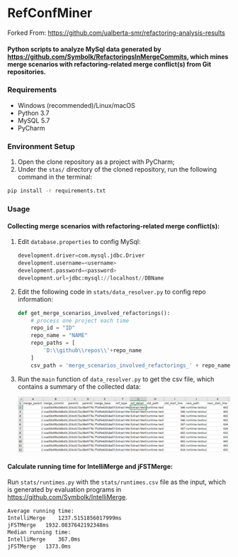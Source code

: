 # RefConfMiner

Forked From: https://github.com/ualberta-smr/refactoring-analysis-results

#### Python scripts to analyze MySql data generated by https://github.com/Symbolk/RefactoringsInMergeCommits, which mines merge scenarios with refactoring-related merge conflict(s) from Git repositories.

### Requirements

- Windows (recommended)/Linux/macOS
- Python 3.7
- MySQL 5.7
- PyCharm

### Environment Setup

1. Open the clone repository as a project with PyCharm;
2. Under the `stas/` directory of the cloned repository, run the following command in the terminal:

```bash
pip install -r requirements.txt 
```

### Usage

#### Collecting merge scenarios with refactoring-related merge conflict(s):

1. Edit `database.properties` to config MySql:

   ```python
   development.driver=com.mysql.jdbc.Driver
   development.username=<username>
   development.password=<password>
   development.url=jdbc:mysql://localhost//DBName
   ```

2. Edit the following code in `stats/data_resolver.py` to config repo information:

   ```python
   def get_merge_scenarios_involved_refactorings():
       # process one project each time
       repo_id = "ID"
       repo_name = "NAME"
       repo_paths = [
           'D:\\github\\repos\\'+repo_name
       ]
       csv_path = 'merge_scenarios_involved_refactorings_' + repo_name + '.csv'
   ```

3. Run the `main` function of `data_resolver.py` to get the csv file, which contains a summary of the collected data:

   ![summary](https://github.com/Symbolk/RefConfMiner/blob/master/screenshots/summary.png)

#### Calculate running time for IntelliMerge and jFSTMerge:

Run `stats/runtimes.py` with the `stats/runtimes.csv` file as the input, which is generated by evaluation programs in <https://github.com/Symbolk/IntelliMerge>.

```
Average running time:
IntelliMerge	1237.5151856017999ms
jFSTMerge	1932.0837642192348ms
Median running time:
IntelliMerge	367.0ms
jFSTMerge	1373.0ms
```

